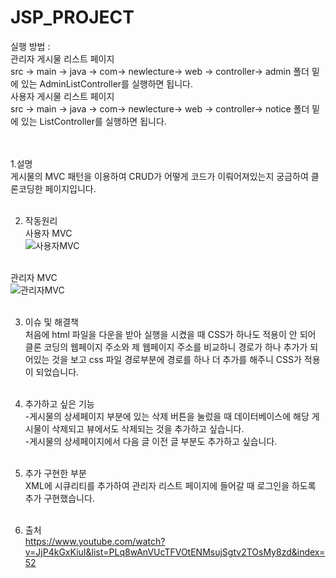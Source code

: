 # JSP_PROJECT



실행 방법 :<br>
관리자 게시물 리스트 페이지<br>
src -> main -> java -> com-> newlecture-> web -> controller-> admin 폴더 밑에 있는 AdminListController를 실행하면 됩니다.<br>
사용자 게시물 리스트 페이지<br>
src -> main -> java -> com-> newlecture-> web -> controller-> notice 폴더 밑에 있는 ListController를 실행하면 됩니다.<br>
<br><br>

1.설명<br>
게시물의 MVC 패턴을 이용하여 CRUD가 어떻게 코드가 이뤄어져있는지 궁금하여 클론코딩한 페이지입니다.<br><br>


2. 작동원리<br>
사용자 MVC<br>
![사용자MVC](https://user-images.githubusercontent.com/117806984/211289593-e8fb7903-226d-4ad3-8df9-72347cddd7d4.png)<br><br>

관리자 MVC<br>
![관리자MVC](https://user-images.githubusercontent.com/117806984/211289600-3d5cf602-f428-4b7e-8894-964454cd0506.png)<br><br>



3. 이슈 및 해결책<br>
처음에 html 파일을 다운을 받아 실행을 시켰을 때 CSS가 하나도 적용이 안 되어 클론 코딩의 웹페이지 주소와 제 웹페이지 주소를 비교하니 경로가 하나 추가가 되어있는 것을 보고 css 파일 경로부분에 경로를 하나 더 추가를 해주니 CSS가 적용이 되었습니다.<br><br>





4. 추가하고 싶은 기능<br>
-게시물의 상세페이지 부분에 있는 삭제 버튼을 눌렀을 때 데이터베이스에 해당 게시물이 삭제되고 뷰에서도 삭제되는 것을 추가하고 싶습니다.<br>
-게시물의 상세페이지에서 다음 글 이전 글 부분도 추가하고 싶습니다.<br><br>

5. 추가 구현한 부분<br>
XML에 시큐리티를 추가하여 관리자 리스트 페이지에 들어갈 때 로그인을 하도록 추가 구현했습니다.<br><br>


6. 출처<br>
https://www.youtube.com/watch?v=JjP4kGxKiuI&list=PLq8wAnVUcTFVOtENMsujSgtv2TOsMy8zd&index=52
